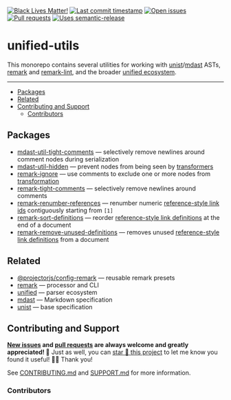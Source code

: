<!-- prettier-ignore-start -->
<!-- badges-start -->

[![Black Lives Matter!][badge-blm]][link-blm]
[![Last commit timestamp][badge-last-commit]][link-repo]
[![Open issues][badge-issues]][link-issues]
[![Pull requests][badge-pulls]][link-pulls]
[![Uses semantic-release][badge-semantic-release]][link-semantic-release]

<!-- badges-end -->
<!-- prettier-ignore-end -->

# unified-utils

This monorepo contains several utilities for working with [unist][5]/[mdast][6]
ASTs, [remark][7] and [remark-lint][8], and the broader [unified ecosystem][9].

---

<!-- prettier-ignore-start -->
<!-- remark-ignore-start -->
<!-- START doctoc generated TOC please keep comment here to allow auto update -->
<!-- DON'T EDIT THIS SECTION, INSTEAD RE-RUN doctoc TO UPDATE -->

- [Packages](#packages)
- [Related](#related)
- [Contributing and Support](#contributing-and-support)
  - [Contributors](#contributors)

<!-- END doctoc generated TOC please keep comment here to allow auto update -->
<!-- remark-ignore-end -->
<!-- prettier-ignore-end -->

## Packages

- [mdast-util-tight-comments][17] — selectively remove newlines around comment
  nodes during serialization
- [mdast-util-hidden][10] — prevent nodes from being seen by [transformers][11]
- [remark-ignore][12] — use comments to exclude one or more nodes from
  [transformation][11]
- [remark-tight-comments][18] — selectively remove newlines around comments
- [remark-renumber-references][13] — renumber numeric [reference-style link
  ids][14] contiguously starting from `[1]`
- [remark-sort-definitions][15] — reorder [reference-style link definitions][14]
  at the end of a document
- [remark-remove-unused-definitions][1] — removes unused [reference-style link
  definitions][14] from a document

## Related

- [@projectorjs/config-remark][16] — reusable remark presets
- [remark][7] — processor and CLI
- [unified][9] — parser ecosystem
- [mdast][6] — Markdown specification
- [unist][5] — base specification

## Contributing and Support

**[New issues][choose-new-issue] and [pull requests][pr-compare] are always
welcome and greatly appreciated! 🤩** Just as well, you can [star 🌟 this
project][link-repo] to let me know you found it useful! ✊🏿 Thank you!

See [CONTRIBUTING.md][contributing] and [SUPPORT.md][support] for more
information.

### Contributors

<!-- TODO -->

[badge-blm]: https://xunn.at/badge-blm 'Join the movement!'
[link-blm]: https://xunn.at/donate-blm
[link-repo]: https://github.com/xunnamius/unified-utils
[badge-last-commit]:
  https://img.shields.io/github/last-commit/xunnamius/unified-utils
  'Latest commit timestamp'
[badge-issues]:
  https://img.shields.io/github/issues/Xunnamius/unified-utils
  'Open issues'
[link-issues]: https://github.com/Xunnamius/unified-utils/issues?q=
[badge-pulls]:
  https://img.shields.io/github/issues-pr/xunnamius/unified-utils
  'Open pull requests'
[link-pulls]: https://github.com/xunnamius/unified-utils/pulls
[badge-semantic-release]:
  https://img.shields.io/badge/%20%20%F0%9F%93%A6%F0%9F%9A%80-semantic--release-e10079.svg
  'This repo uses semantic-release!'
[link-semantic-release]: https://github.com/semantic-release/semantic-release
[choose-new-issue]: https://github.com/xunnamius/unified-utils/issues/new/choose
[pr-compare]: https://github.com/xunnamius/unified-utils/compare
[contributing]: CONTRIBUTING.md
[support]: .github/SUPPORT.md
[5]: https://github.com/syntax-tree/unist
[6]: https://github.com/syntax-tree/mdast
[7]: https://github.com/remarkjs
[8]: https://github.com/remarkjs/remark-lint
[9]: https://github.com/unifiedjs
[10]: ./packages/mdast-util-hidden
[11]: https://github.com/unifiedjs/unified#overview
[12]: ./packages/remark-ignore
[13]: ./packages/remark-renumber-references
[14]: https://github.com/remarkjs/remark-reference-links#what-is-this
[15]: ./packages/remark-sort-definitions
[16]: https://github.com/Xunnamius/projector/blob/main/packages/config-remark
[17]: ./packages/mdast-util-tight-comments
[18]: ./packages/remark-tight-comments
[1]: /packages/remark-remove-unused-definitions
